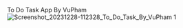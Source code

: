 To Do Task App By VuPham
![Screenshot_20231228-112328_To_Do_Task_By_VuPham 1](https://github.com/quocvuphamdinh/ToDoTask/assets/89455060/72fb8fc5-8c5d-42a6-b383-41e7563e98aa)
